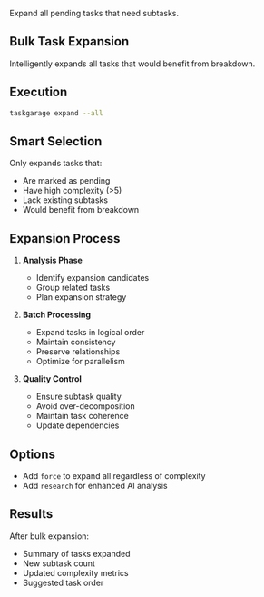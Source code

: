 Expand all pending tasks that need subtasks.

## Bulk Task Expansion

Intelligently expands all tasks that would benefit from breakdown.

## Execution

```bash
taskgarage expand --all
```

## Smart Selection

Only expands tasks that:
- Are marked as pending
- Have high complexity (>5)
- Lack existing subtasks
- Would benefit from breakdown

## Expansion Process

1. **Analysis Phase**
   - Identify expansion candidates
   - Group related tasks
   - Plan expansion strategy

2. **Batch Processing**
   - Expand tasks in logical order
   - Maintain consistency
   - Preserve relationships
   - Optimize for parallelism

3. **Quality Control**
   - Ensure subtask quality
   - Avoid over-decomposition
   - Maintain task coherence
   - Update dependencies

## Options

- Add `force` to expand all regardless of complexity
- Add `research` for enhanced AI analysis

## Results

After bulk expansion:
- Summary of tasks expanded
- New subtask count
- Updated complexity metrics
- Suggested task order